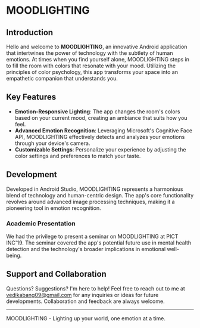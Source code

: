 # MOODLIGHTING

## Introduction

Hello and welcome to **MOODLIGHTING**, an innovative Android application that intertwines the power of technology with the subtlety of human emotions. At times when you find yourself alone, MOODLIGHTING steps in to fill the room with colors that resonate with your mood. Utilizing the principles of color psychology, this app transforms your space into an empathetic companion that understands you.

## Key Features

- **Emotion-Responsive Lighting**: The app changes the room's colors based on your current mood, creating an ambiance that suits how you feel.
- **Advanced Emotion Recognition**: Leveraging Microsoft's Cognitive Face API, MOODLIGHTING effectively detects and analyzes your emotions through your device's camera.
- **Customizable Settings**: Personalize your experience by adjusting the color settings and preferences to match your taste.

## Development

Developed in Android Studio, MOODLIGHTING represents a harmonious blend of technology and human-centric design. The app's core functionality revolves around advanced image processing techniques, making it a pioneering tool in emotion recognition.

### Academic Presentation

We had the privilege to present a seminar on MOODLIGHTING at PICT INC'19. The seminar covered the app's potential future use in mental health detection and the technology's broader implications in emotional well-being.

## Support and Collaboration

Questions? Suggestions? I'm here to help! Feel free to reach out to me at [vedikabang09@gmail.com](mailto:vedikabang09@gmail.com) for any inquiries or ideas for future developments. Collaboration and feedback are always welcome.


---

MOODLIGHTING - Lighting up your world, one emotion at a time.

